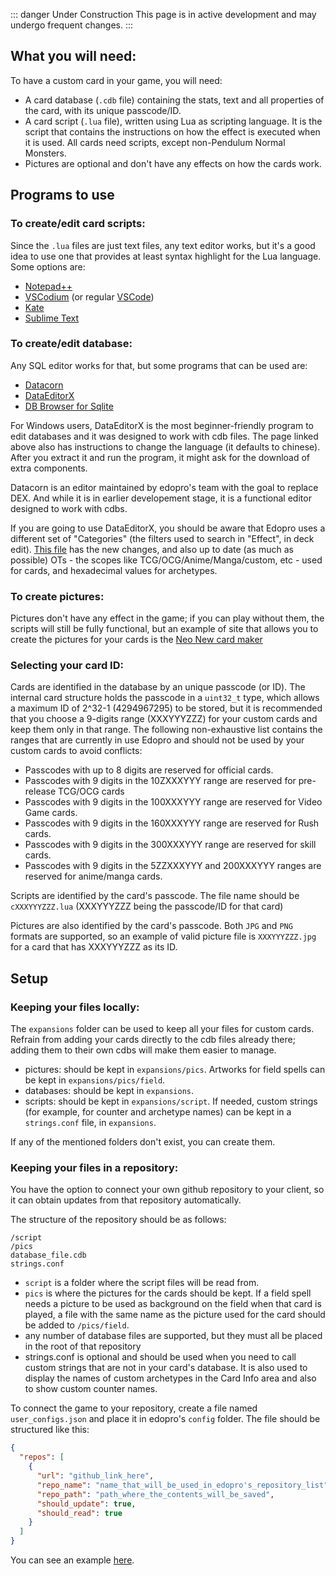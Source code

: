 ::: danger Under Construction
This page is in active development and may undergo frequent changes.
:::

## What you will need:

To have a custom card in your game, you will need:

- A card database (`.cdb` file) containing the stats, text and all properties of the card, with its unique passcode/ID.
- A card script (`.lua` file), written using Lua as scripting language. It is the script that contains the instructions on how the effect is executed when it is used. All cards need scripts, except non-Pendulum Normal Monsters.
- Pictures are optional and don't have any effects on how the cards work.

## Programs to use

### To create/edit card scripts:

Since the `.lua` files are just text files, any text editor works, but it's a good idea to use one that provides at least syntax highlight for the Lua language. Some options are:

- [Notepad++](https://notepad-plus-plus.org/downloads/)
- [VSCodium](https://vscodium.com/#install) (or regular [VSCode](https://code.visualstudio.com/#alt-downloads))
- [Kate](https://kate-editor.org/get-it/)
- [Sublime Text](https://www.sublimetext.com/download)

### To create/edit database:

Any SQL editor works for that, but some programs that can be used are:

- [Datacorn](https://github.com/ProjectIgnis/Datacorn#how-to-download)
- [DataEditorX](https://github.com/247321453/DataEditorX/blob/master/README.md)
- [DB Browser for Sqlite](https://sqlitebrowser.org/)

For Windows users, DataEditorX is the most beginner-friendly program to edit databases and it was designed to work with cdb files.
The page linked above also has instructions to change the language (it defaults to chinese). After you extract it and run the program, it might ask for the download of extra components.

Datacorn is an editor maintained by edopro's team with the goal to replace DEX. And while it is in earlier developement stage, it is a functional editor designed to work with cdbs.

If you are going to use DataEditorX, you should be aware that Edopro uses a different set of "Categories" (the filters used to search in "Effect", in deck edit). [This file](https://github.com/NaimSantos/DataEditorX/blob/master/DataEditorX/data/cardinfo_english.txt) has the new changes, and also up to date (as much as possible) OTs - the scopes like TCG/OCG/Anime/Manga/custom, etc - used for cards, and hexadecimal values for archetypes.

### To create pictures:

Pictures don't have any effect in the game; if you can play without them, the scripts will still be fully functional, but an example of site that allows you to create the pictures for your cards is the [Neo New card maker](https://yemachu.github.io/cardmaker/)

### Selecting your card ID:

Cards are identified in the database by an unique passcode (or ID). The internal card structure holds the passcode in a `uint32_t` type, which allows a maximum ID of 2^32-1 (4294967295) to be stored, but it is recommended that you choose a 9-digits range (XXXYYYZZZ) for your custom cards and keep them only in that range. The following non-exhaustive list contains the ranges that are currently in use Edopro and should not be used by your custom cards to avoid conflicts:

- Passcodes with up to 8 digits are reserved for official cards.
- Passcodes with 9 digits in the 10ZXXXYYY range are reserved for pre-release TCG/OCG cards
- Passcodes with 9 digits in the 100XXXYYY range are reserved for Video Game cards.
- Passcodes with 9 digits in the 160XXXYYY range are reserved for Rush cards.
- Passcodes with 9 digits in the 300XXXYYY range are reserved for skill cards.
- Passcodes with 9 digits in the 5ZZXXXYYY and 200XXXYYY ranges are reserved for anime/manga cards.

Scripts are identified by the card's passcode. The file name should be `cXXXYYYZZZ.lua` (XXXYYYZZZ being the passcode/ID for that card)

Pictures are also identified by the card's passcode. Both `JPG` and `PNG` formats are supported, so an example of valid picture file is `XXXYYYZZZ.jpg` for a card that has XXXYYYZZZ as its ID.

## Setup

### Keeping your files locally:

The `expansions` folder can be used to keep all your files for custom cards. Refrain from adding your cards directly to the cdb files already there; adding them to their own cdbs will make them easier to manage.

- pictures: should be kept in `expansions/pics`. Artworks for field spells can be kept in `expansions/pics/field`.
- databases: should be kept in `expansions`.
- scripts: should be kept in `expansions/script`.
  If needed, custom strings (for example, for counter and archetype names) can be kept in a `strings.conf` file, in `expansions`.

If any of the mentioned folders don't exist, you can create them.

### Keeping your files in a repository:

You have the option to connect your own github repository to your client, so it can obtain updates from that repository automatically.

The structure of the repository should be as follows:

```
/script
/pics
database_file.cdb
strings.conf
```

- `script` is a folder where the script files will be read from.
- `pics` is where the pictures for the cards should be kept. If a field spell needs a picture to be used as background on the field when that card is played, a file with the same name as the picture used for the card should be added to `/pics/field`.
- any number of database files are supported, but they must all be placed in the root of that repository
- strings.conf is optional and should be used when you need to call custom strings that are not in your card's database. It is also used to display the names of custom archetypes in the Card Info area and also to show custom counter names.

To connect the game to your repository, create a file named `user_configs.json` and place it in edopro's `config` folder. The file should be structured like this:

```json
{
  "repos": [
    {
      "url": "github_link_here",
      "repo_name": "name_that_will_be_used_in_edopro's_repository_list",
      "repo_path": "path_where_the_contents_will_be_saved",
      "should_update": true,
      "should_read": true
    }
  ]
}
```

You can see an example [here](https://github.com/NaimSantos/Customs).
